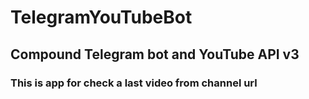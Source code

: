 # TelegramYouTubeBot

## Сompound Telegram bot and YouTube API v3

### This is app for check a last video from channel url
